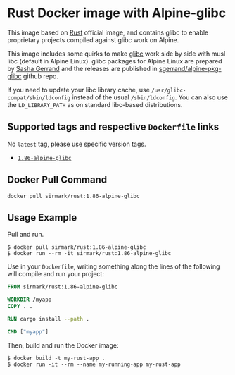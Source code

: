 # Rust Docker image with Alpine-glibc
This image based on [Rust](https://hub.docker.com/_/rust) official image, and contains glibc to enable proprietary projects compiled against glibc work on Alpine.

This image includes some quirks to make [glibc](https://www.gnu.org/software/libc/) work side by side with musl libc (default in Alpine Linux). glibc packages for Alpine Linux are prepared by [Sasha Gerrand](https://github.com/sgerrand) and the releases are published in [sgerrand/alpine-pkg-glibc](https://github.com/sgerrand/alpine-pkg-glibc) github repo.

If you need to update your libc library cache, use `/usr/glibc-compat/sbin/ldconfig` instead of the usual `/sbin/ldconfig`. You can also use the `LD_LIBRARY_PATH` as on standard libc-based distributions.

## Supported tags and respective `Dockerfile` links
No `latest` tag, please use specific version tags.

 - [`1.86-alpine-glibc`](https://github.com/Docker-Hub-sirmark/docker-rust-alpine-glibc/blob/main/1.86/alpine-glibc/Dockerfile)

## Docker Pull Command

```console
docker pull sirmark/rust:1.86-alpine-glibc
```

## Usage Example
Pull and run.
```console
$ docker pull sirmark/rust:1.86-alpine-glibc
$ docker run --rm -it sirmark/rust:1.86-alpine-glibc
```

Use in your `Dockerfile`, writing something along the lines of the following will compile and run your project:
```dockerfile
FROM sirmark/rust:1.86-alpine-glibc

WORKDIR /myapp
COPY . .

RUN cargo install --path .

CMD ["myapp"]
```
Then, build and run the Docker image:

```console
$ docker build -t my-rust-app .
$ docker run -it --rm --name my-running-app my-rust-app
```
